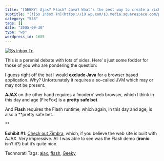 ```yaml
---
title: "[GEEKY] Ajax? Flash? Java? What’s the best way to create a rich browser based application?"
subtitle: "[![Ss Inbox Tn](https://i0.wp.com/s3.media.squarespace.com/production/1075723/12829350/weblogs/image..."
category: "538"
tags: []
date: "2005-09-30"
type: "wp"
wordpress_id: 1685
---
```

[![Ss Inbox Tn](https://i0.wp.com/s3.media.squarespace.com/production/1075723/12829350/weblogs/images/posts/ss_inbox_tn.jpg?resize=200%2C160)](http://www.zimbra.com/screenshots/inbox.html)

This is a perenial debate with lots of sides. Here’ s just some fodder for those of you who are pondering the question:

I guess right off the bat I would **exclude Java** for a browser based application. Why? Unfortunately it requires a so-called JVM which may or may not be present.

**AJAX** on the other hand requires a ‘modern’ web browser, which I think in this day and age (FireFox) is a **pretty safe bet**.

And **Flash** requires the Flash runtime, which again, in this day and age, is also a **pretty safe bet.

**

**Exhibit #1**: [Check out Zimbra](http://www.zimbra.com/index.html), which, if you believe the web site is built with AJAX. Very impressive. All I was able to see was the Flash demo (**ironic** isn’t it?) but it’s quite nice.

Technorati Tags: [ajax](http://www.technorati.com/tag/ajax), [flash](http://www.technorati.com/tag/flash), [Geeky](http://www.technorati.com/tag/Geeky)